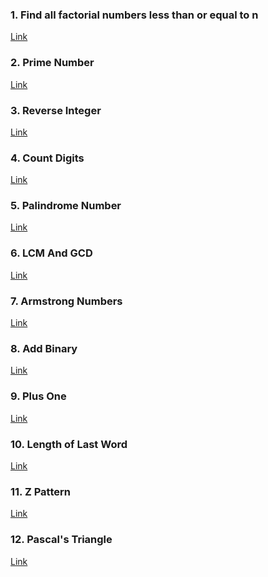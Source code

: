 ### 1. Find all factorial numbers less than or equal to n

[Link][def]

### 2. Prime Number

[Link](https://www.geeksforgeeks.org/problems/prime-number2314/1)

### 3. Reverse Integer

[Link](https://leetcode.com/problems/reverse-integer/description/)

### 4. Count Digits

[Link](https://www.geeksforgeeks.org/problems/count-digits5716/1)

### 5. Palindrome Number

[Link](https://leetcode.com/problems/palindrome-number/description/)

### 6. LCM And GCD

[Link](https://www.geeksforgeeks.org/problems/lcm-and-gcd4516/1)

### 7. Armstrong Numbers

[Link](https://www.geeksforgeeks.org/problems/armstrong-numbers2727/1)

### 8. Add Binary

[Link](https://leetcode.com/problems/add-binary/description/?envType=problem-list-v2&envId=math)

### 9. Plus One

[Link](https://leetcode.com/problems/plus-one/description/?envType=problem-list-v2&envId=math)

### 10. Length of Last Word

[Link](https://leetcode.com/problems/length-of-last-word/description/)

### 11. Z Pattern

[Link](https://www.hackerearth.com/problem/algorithm/pattern/)

### 12. Pascal's Triangle

[Link](https://leetcode.com/problems/pascals-triangle/description/)


[def]: https://www.geeksforgeeks.org/problems/find-all-factorial-numbers-less-than-or-equal-to-n3548/0?problemType=functional&difficulty%5B%5D=-1&page=1&query=problemTypefunctionaldifficulty%5B%5D-1page1